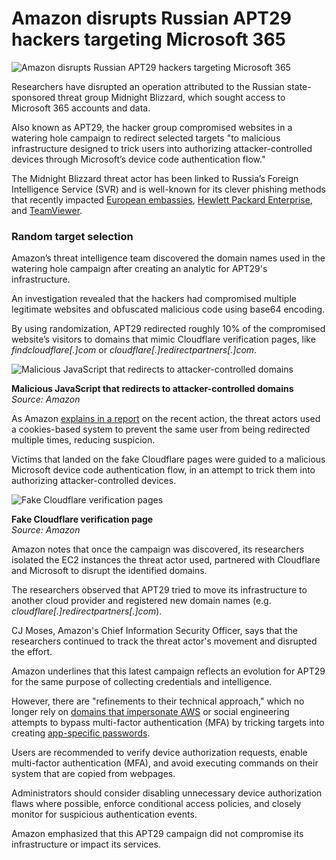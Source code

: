 # Amazon disrupts Russian APT29 hackers targeting Microsoft 365

![Amazon disrupts Russian APT29 hackers targeting Microsoft 365](https://www.bleepstatic.com/content/hl-images/2025/08/04/Microsoft-365.jpg)

Researchers have disrupted an operation attributed to the Russian state-sponsored threat group Midnight Blizzard, which sought access to Microsoft 365 accounts and data.

Also known as APT29, the hacker group compromised websites in a watering hole campaign to redirect selected targets "to malicious infrastructure designed to trick users into authorizing attacker-controlled devices through Microsoft’s device code authentication flow."

The Midnight Blizzard threat actor has been linked to Russia’s Foreign Intelligence Service (SVR) and is well-known for its clever phishing methods that recently impacted [European embassies](https://www.bleepingcomputer.com/news/security/midnight-blizzard-deploys-new-grapeloader-malware-in-embassy-phishing/), [Hewlett Packard Enterprise](https://www.bleepingcomputer.com/news/security/hpe-notifies-employees-of-data-breach-after-russian-office-365-hack/), and [TeamViewer](https://www.bleepingcomputer.com/news/security/teamviewer-links-corporate-cyberattack-to-russian-state-hackers/).

### Random target selection

Amazon’s threat intelligence team discovered the domain names used in the watering hole campaign after creating an analytic for APT29's infrastructure.

An investigation revealed that the hackers had compromised multiple legitimate websites and obfuscated malicious code using base64 encoding.

By using randomization, APT29 redirected roughly 10% of the compromised website’s visitors to domains that mimic Cloudflare verification pages, like _findcloudflare\[.\]com_ or _cloudflare\[.\]redirectpartners\[.\]com_.

![Malicious JavaScript that redirects to attacker-controlled domains](https://www.bleepstatic.com/images/news/u/1220909/2025/August/jscript(1).jpg)

**Malicious JavaScript that redirects to attacker-controlled domains**  
_​​​​​​Source: ​Amazon_

As Amazon [explains in a report](https://aws.amazon.com/blogs/security/amazon-disrupts-watering-hole-campaign-by-russias-apt29/) on the recent action, the threat actors used a cookies-based system to prevent the same user from being redirected multiple times, reducing suspicion.

Victims that landed on the fake Cloudflare pages were guided to a malicious Microsoft device code authentication flow, in an attempt to trick them into authorizing attacker-controlled devices.

![Fake Cloudflare verification pages](https://www.bleepstatic.com/images/news/u/1220909/2025/August/cloudflare.jpg)

**Fake Cloudflare verification page**  
_Source: Amazon_

Amazon notes that once the campaign was discovered, its researchers isolated the EC2 instances the threat actor used, partnered with Cloudflare and Microsoft to disrupt the identified domains.

The researchers observed that APT29 tried to move its infrastructure to another cloud provider and registered new domain names (e.g. _cloudflare\[.\]redirectpartners\[.\]com_).

CJ Moses, Amazon's Chief Information Security Officer, says that the researchers continued to track the threat actor's movement and disrupted the effort.

Amazon underlines that this latest campaign reflects an evolution for APT29 for the same purpose of collecting credentials and intelligence.

However, there are "refinements to their technical approach," which no longer rely on [domains that impersonate AWS](https://www.bleepingcomputer.com/news/security/amazon-seizes-domains-used-in-rogue-remote-desktop-campaign-to-steal-data/) or social engineering attempts to bypass multi-factor authentication (MFA) by tricking targets into creating [app-specific passwords](https://www.bleepingcomputer.com/news/security/russian-hackers-bypass-gmail-mfa-using-stolen-app-passwords/).

Users are recommended to verify device authorization requests, enable multi-factor authentication (MFA), and avoid executing commands on their system that are copied from webpages.

Administrators should consider disabling unnecessary device authorization flaws where possible, enforce conditional access policies, and closely monitor for suspicious authentication events.

Amazon emphasized that this APT29 campaign did not compromise its infrastructure or impact its services.